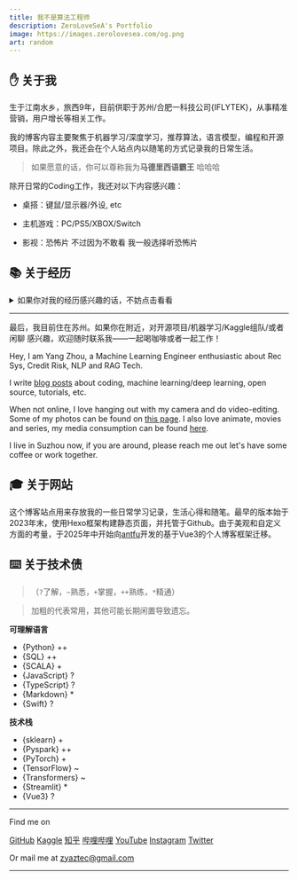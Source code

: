 ```yaml
---
title: 我不是算法工程师
description: ZeroLoveSeA's Portfolio
image: https://images.zerolovesea.com/og.png
art: random
---
```


## ✋ 关于我
生于江南水乡，旅西9年，目前供职于苏州/合肥一科技公司{IFLYTEK}，从事精准营销，用户增长等相关工作。

我的博客内容主要聚焦于机器学习/深度学习，推荐算法，语言模型，编程和开源项目。除此之外，我还会在个人站点内以随笔的方式记录我的日常生活。

> 如果愿意的话，你可以尊称我为<b important-text-hex-D777B1>马德里西语霸王</b> 哈哈哈

除开日常的Coding工作，我还对以下内容感兴趣：

- 桌搭：键鼠/显示器/外设, etc

- 主机游戏：PC/PS5/XBOX/Switch

- 影视：恐怖片 不过因为不敢看 我一般选择听恐怖片


## 📚 关于经历

<details>
<summary>如果你对我的经历感兴趣的话，不妨点击看看</summary>

- 7/2024 - now 数据建模工程师，[iFLYTEK Co., Ltd](https://global.iflytek.com/en/)(SuZhou)
- 1/2023 - 7/2024 机器学习工程师, [Leansight Tech](https://www.leansight.cn/) (SuZhou)
- 6/2023 - 10/2023 机器学习工程师(Intern), XiYuan Tech
- 9/2022 - 9/2023 大数据与数据科学(硕士), [University Complutense of Madrid](https://ucm.es) (Spain)
- 9/2020 - 1/2022 信息科学与图情管理(硕士), [University Complutense of Madrid](https://ucm.es) (Spain)
- 9/2015 - 6/2020 信息科学(学士), [University Complutense of Madrid](https://ucm.es) (Spain)
- 9/2014- 6/2015 计算机科学, [University Complutense of Madrid](https://ucm.es) (Spain)
</details>

---

最后，我目前住在苏州。如果你在附近，对开源项目/机器学习/Kaggle组队/或者闲聊 感兴趣，欢迎随时联系我——一起喝咖啡或者一起工作！

Hey, I am Yang Zhou, a Machine Learning Engineer enthusiastic about Rec Sys, Credit Risk, NLP and RAG Tech. 

I write [blog posts](/posts) about coding, machine learning/deep learning, open source, tutorials, etc.

When not online, I love hanging out with my camera and do video-editing. Some of my photos can be found on [this page](/photos). I also love animate, movies and series, my media consumption can be found [here](/media). 

I live in Suzhou now, if you are around, please reach me out let's have some coffee or work together.

## 🎓 关于网站

这个博客站点用来存放我的一些日常学习记录，生活心得和随笔。最早的版本始于2023年末，使用Hexo框架构建静态页面，并托管于Github。由于美观和自定义方面的考量，于2025年中开始向[antfu](https://github.com/antfu/antfu.me)开发的基于Vue3的个人博客框架迁移。

## ⌨️ 关于技术债

>（`?`了解，`~`熟悉，`+`掌握，`++`熟练，`*`精通）

> 加粗的代表常用，其他可能长期闲置导致遗忘。

**可理解语言** 

- {Python} ++
- {SQL} ++
- {SCALA} +
- {JavaScript} ?
- {TypeScript} ?
- {Markdown} *
- {Swift} ?


**技术栈**

- {sklearn} +
- {Pyspark} ++
- {PyTorch} +
- {TensorFlow} ~
- {Transformers} ~
- {Streamlit} *
- {Vue3} ?

<div flex-auto></div>

---

Find me on

<p flex="~ gap-2 wrap" class="mt--2!">
  <a href="https://github.com/zerolovesea" target="_blank"><span op75 i-simple-icons-github /> GitHub</a>
  <a href="https://www.kaggle.com/yaaangzhou" target="_blank"><span op75 i-simple-icons-kaggle /> Kaggle</a>
  <a href="https://www.zhihu.com/people/zhou-yang-33-17" target="_blank"><span op75 i-simple-icons-zhihu /> 知乎</a>
  <a href="https://space.bilibili.com/42997905" target="_blank"><span op75 i-simple-icons-bilibili /> 哔哩哔哩</a>
  <a href="https://www.youtube.com/@zerolovesea" target="_blank"><span op75 i-simple-icons-youtube /> YouTube</a>
  <a href="https://www.instagram.com/zyaztec" target="_blank"><span op75 i-simple-icons-instagram /> Instagram</a>
  <a href="https://x.com/zyaztec" target="_blank"><span op75 i-simple-icons-twitter /> Twitter</a>
</p>

Or mail me at <span font-mono>zyaztec@gmail.com</span>

---
